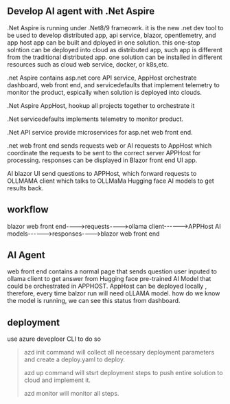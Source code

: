 ## Develop AI agent with .Net Aspire

.Net Aspire is running under .Net8/9 frameowrk. it is the new .net dev tool to be used to develop distributed app, api service, blazor, opentlemetry, and app host app can be built and dployed in one solution. this one-stop solntion can be deployed into cloud as distributed app, such app is
different from the traditional distributed app. one solution can be installed in different resources such as cloud web service, docker, or k8s,etc.

.net Aspire contains asp.net core API service, AppHost orchestrate dashboard, web front end, and servicedefaults that implement telemetry to monitor the product, espically when solution is deployed into clouds.

.Net Aspire AppHost, hookup all projects together to orchestrate it

.Net servicedefaults implements telemetry to monitor product.

.Net API service provide microservices for asp.net web front end.

.net web front end sends requests web or AI requests to AppHost which coordinate the requests to be sent to the correct server APPHost for processing. responses can be displayed in Blazor front end UI app.

AI blazor UI send questions to APPHost, which forward requests to OLLMAMA client which talks to OLLMaMa Hugging face AI models to get results back.

## workflow

blazor web front end---->requests---->ollama client------>APPHost AI models------>responses---->blazor web front end

## AI Agent

web front end contains a normal page that sends question user inputed to ollama client to get answer from Hugging face pre-trained AI Model that could be orchestrated in APPHOST. AppHost can be deployed locally , therefore, every time  balzor run will need oLLAMA model.
how do we know the model is running, we can see this status from dashboard.

## deployment

use azure deveploer CLI to do so

>azd init command will collect all necessary deployment parameters and create a deploy.yaml to deploy.
>
>azd up command will stsrt deployment steps to push entire solution to cloud and implement it.
>
>azd monitor will monitor all steps.

